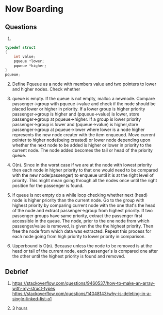 # Now Boarding

## Questions

1.

```c
typedef struct
{
    int value;
    pqueue *lower;
    pqueue *higher;
}
pqueue;
```

2.  Define Pqueue as a node with members value and two pointers to lower and higher nodes. Check whether
3.  queue is empty. If the queue is not empty, malloc a newnode.
    Compare passenger->group with pqueue->value
    and check if the node should be placed lower or higher in priority. If a lower group is higher priority
    passenger->group is higher and (pqueue->value) is lower,
    store passenger->group at pqueue->higher.
    If a group is lower priority
    passenger->group is lower and (pqueue->value) is higher,store passenger->group at pqueue->lower where lower is a node  higher represents the new node creater with the item enqueued.
    Move current pointer to higher node(being created) or lower node depending upon whether
    the next node to be added is higher or lower in priority to the current node. The node added becomes the tail or head of the
    priority queue.

3.  O(n). Since in the worst case if we are at the node with lowest priority then each node in higher priority to that one would need
    to be compared with the new node(passenger) to enqueue until it is at the right level of priority. This might mean going through all the
    nodes once until the right position for the passenger is found.

4.  If queue is not empty do a while loop checking whether next (head) node is higher priority than the current node. Go to the group with highest priority by comparing current node with the one that's the head of the node and extract
    passenger->group from highest priority. If two passenger groups have same priority, extract the passenger first accessible in the
    queue. The node, prior to the one node from which passenger/value is removed, is given the the the highest priority. Then free the node from which data was extracted. Repeat this process for each
    node going from high priority to lower priority in comparison.


5.  Upperbound is O(n). Because unless the node to be removed is at the head or tail of the current node, each passenger's is compared
    one after the other until the highest priority is found and removed.

## Debrief

1. https://stackoverflow.com/questions/9460537/how-to-make-an-array-with-my-struct-types
   https://stackoverflow.com/questions/14048143/why-is-deleting-in-a-single-linked-list-o1

2. 3 hours
